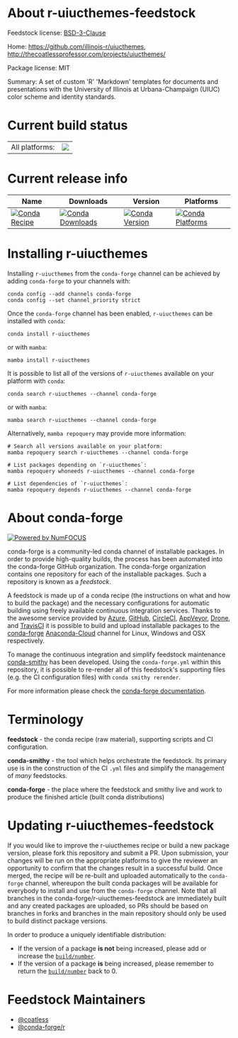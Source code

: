 About r-uiucthemes-feedstock
============================

Feedstock license: [BSD-3-Clause](https://github.com/conda-forge/r-uiucthemes-feedstock/blob/main/LICENSE.txt)

Home: https://github.com/illinois-r/uiucthemes, http://thecoatlessprofessor.com/projects/uiucthemes/

Package license: MIT

Summary: A set of custom 'R' 'Markdown' templates for documents and presentations with the University of Illinois at Urbana-Champaign (UIUC) color scheme and identity standards.

Current build status
====================


<table><tr><td>All platforms:</td>
    <td>
      <a href="https://dev.azure.com/conda-forge/feedstock-builds/_build/latest?definitionId=11593&branchName=main">
        <img src="https://dev.azure.com/conda-forge/feedstock-builds/_apis/build/status/r-uiucthemes-feedstock?branchName=main">
      </a>
    </td>
  </tr>
</table>

Current release info
====================

| Name | Downloads | Version | Platforms |
| --- | --- | --- | --- |
| [![Conda Recipe](https://img.shields.io/badge/recipe-r--uiucthemes-green.svg)](https://anaconda.org/conda-forge/r-uiucthemes) | [![Conda Downloads](https://img.shields.io/conda/dn/conda-forge/r-uiucthemes.svg)](https://anaconda.org/conda-forge/r-uiucthemes) | [![Conda Version](https://img.shields.io/conda/vn/conda-forge/r-uiucthemes.svg)](https://anaconda.org/conda-forge/r-uiucthemes) | [![Conda Platforms](https://img.shields.io/conda/pn/conda-forge/r-uiucthemes.svg)](https://anaconda.org/conda-forge/r-uiucthemes) |

Installing r-uiucthemes
=======================

Installing `r-uiucthemes` from the `conda-forge` channel can be achieved by adding `conda-forge` to your channels with:

```
conda config --add channels conda-forge
conda config --set channel_priority strict
```

Once the `conda-forge` channel has been enabled, `r-uiucthemes` can be installed with `conda`:

```
conda install r-uiucthemes
```

or with `mamba`:

```
mamba install r-uiucthemes
```

It is possible to list all of the versions of `r-uiucthemes` available on your platform with `conda`:

```
conda search r-uiucthemes --channel conda-forge
```

or with `mamba`:

```
mamba search r-uiucthemes --channel conda-forge
```

Alternatively, `mamba repoquery` may provide more information:

```
# Search all versions available on your platform:
mamba repoquery search r-uiucthemes --channel conda-forge

# List packages depending on `r-uiucthemes`:
mamba repoquery whoneeds r-uiucthemes --channel conda-forge

# List dependencies of `r-uiucthemes`:
mamba repoquery depends r-uiucthemes --channel conda-forge
```


About conda-forge
=================

[![Powered by
NumFOCUS](https://img.shields.io/badge/powered%20by-NumFOCUS-orange.svg?style=flat&colorA=E1523D&colorB=007D8A)](https://numfocus.org)

conda-forge is a community-led conda channel of installable packages.
In order to provide high-quality builds, the process has been automated into the
conda-forge GitHub organization. The conda-forge organization contains one repository
for each of the installable packages. Such a repository is known as a *feedstock*.

A feedstock is made up of a conda recipe (the instructions on what and how to build
the package) and the necessary configurations for automatic building using freely
available continuous integration services. Thanks to the awesome service provided by
[Azure](https://azure.microsoft.com/en-us/services/devops/), [GitHub](https://github.com/),
[CircleCI](https://circleci.com/), [AppVeyor](https://www.appveyor.com/),
[Drone](https://cloud.drone.io/welcome), and [TravisCI](https://travis-ci.com/)
it is possible to build and upload installable packages to the
[conda-forge](https://anaconda.org/conda-forge) [Anaconda-Cloud](https://anaconda.org/)
channel for Linux, Windows and OSX respectively.

To manage the continuous integration and simplify feedstock maintenance
[conda-smithy](https://github.com/conda-forge/conda-smithy) has been developed.
Using the ``conda-forge.yml`` within this repository, it is possible to re-render all of
this feedstock's supporting files (e.g. the CI configuration files) with ``conda smithy rerender``.

For more information please check the [conda-forge documentation](https://conda-forge.org/docs/).

Terminology
===========

**feedstock** - the conda recipe (raw material), supporting scripts and CI configuration.

**conda-smithy** - the tool which helps orchestrate the feedstock.
                   Its primary use is in the construction of the CI ``.yml`` files
                   and simplify the management of *many* feedstocks.

**conda-forge** - the place where the feedstock and smithy live and work to
                  produce the finished article (built conda distributions)


Updating r-uiucthemes-feedstock
===============================

If you would like to improve the r-uiucthemes recipe or build a new
package version, please fork this repository and submit a PR. Upon submission,
your changes will be run on the appropriate platforms to give the reviewer an
opportunity to confirm that the changes result in a successful build. Once
merged, the recipe will be re-built and uploaded automatically to the
`conda-forge` channel, whereupon the built conda packages will be available for
everybody to install and use from the `conda-forge` channel.
Note that all branches in the conda-forge/r-uiucthemes-feedstock are
immediately built and any created packages are uploaded, so PRs should be based
on branches in forks and branches in the main repository should only be used to
build distinct package versions.

In order to produce a uniquely identifiable distribution:
 * If the version of a package **is not** being increased, please add or increase
   the [``build/number``](https://docs.conda.io/projects/conda-build/en/latest/resources/define-metadata.html#build-number-and-string).
 * If the version of a package **is** being increased, please remember to return
   the [``build/number``](https://docs.conda.io/projects/conda-build/en/latest/resources/define-metadata.html#build-number-and-string)
   back to 0.

Feedstock Maintainers
=====================

* [@coatless](https://github.com/coatless/)
* [@conda-forge/r](https://github.com/conda-forge/r/)

